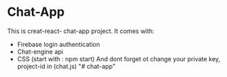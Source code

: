 # Chat-App

This is  creat-react- chat-app project. It comes with:

- Firebase login authentication
- Chat-engine api
- CSS
(start with : npm start)
And dont forget ot change your private key, project-id in (chat.js)
"# chat-app" 
